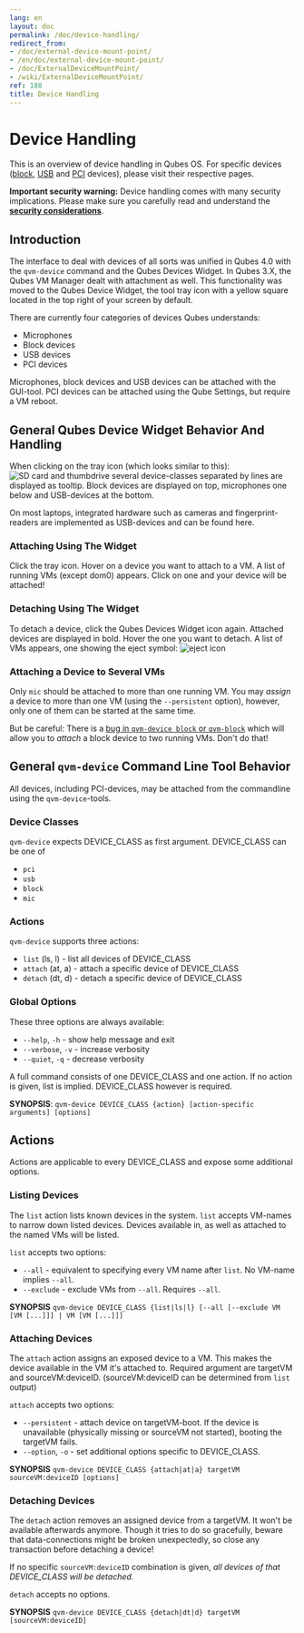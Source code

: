 ```yaml
---
lang: en
layout: doc
permalink: /doc/device-handling/
redirect_from:
- /doc/external-device-mount-point/
- /en/doc/external-device-mount-point/
- /doc/ExternalDeviceMountPoint/
- /wiki/ExternalDeviceMountPoint/
ref: 188
title: Device Handling
---
```


# Device Handling #

This is an overview of device handling in Qubes OS.
For specific devices ([block], [USB] and [PCI] devices), please visit their respective pages.

**Important security warning:** Device handling comes with many security implications.
Please make sure you carefully read and understand the **[security considerations]**.


## Introduction ##

The interface to deal with devices of all sorts was unified in Qubes 4.0 with the `qvm-device` command and the Qubes Devices Widget.
In Qubes 3.X, the Qubes VM Manager dealt with attachment as well.
This functionality was moved to the Qubes Device Widget, the tool tray icon with a yellow square located in the top right of your screen by default.

There are currently four categories of devices Qubes understands:
 - Microphones
 - Block devices
 - USB devices
 - PCI devices

Microphones, block devices and USB devices can be attached with the GUI-tool.
PCI devices can be attached using the Qube Settings, but require a VM reboot.


## General Qubes Device Widget Behavior And Handling ##

When clicking on the tray icon (which looks similar to this): ![SD card and thumbdrive][device manager icon] several device-classes separated by lines are displayed as tooltip.
Block devices are displayed on top, microphones one below and USB-devices at the bottom.

On most laptops, integrated hardware such as cameras and fingerprint-readers are implemented as USB-devices and can be found here.


### Attaching Using The Widget ###

Click the tray icon.
Hover on a device you want to attach to a VM.
A list of running VMs (except dom0) appears.
Click on one and your device will be attached!


### Detaching Using The Widget ###

To detach a device, click the Qubes Devices Widget icon again.
Attached devices are displayed in bold.
Hover the one you want to detach.
A list of VMs appears, one showing the eject symbol: ![eject icon]


### Attaching a Device to Several VMs ###

Only `mic` should be attached to more than one running VM.
You may *assign* a device to more than one VM (using the `--persistent` option), however, only one of them can be started at the same time.

But be careful: There is a [bug in `qvm-device block` or `qvm-block`][i4692] which will allow you to *attach* a block device to two running VMs.
Don't do that!


## General `qvm-device` Command Line Tool Behavior ##

All devices, including PCI-devices, may be attached from the commandline using the `qvm-device`-tools.


### Device Classes ###

`qvm-device` expects DEVICE_CLASS as first argument.
DEVICE_CLASS can be one of

 - `pci`
 - `usb`
 - `block`
 - `mic`


### Actions ###

`qvm-device` supports three actions:

 - `list` (ls, l) - list all devices of DEVICE_CLASS
 - `attach` (at, a) - attach a specific device of DEVICE_CLASS
 - `detach` (dt, d) - detach a specific device of DEVICE_CLASS


### Global Options ###

These three options are always available:

- `--help`, `-h` - show help message and exit
- `--verbose`, `-v` - increase verbosity
- `--quiet`, `-q` - decrease verbosity

A full command consists of one DEVICE_CLASS and one action.
If no action is given, list is implied.
DEVICE_CLASS however is required.

**SYNOPSIS**:
`qvm-device DEVICE_CLASS {action} [action-specific arguments] [options]`


## Actions ##

Actions are applicable to every DEVICE_CLASS and expose some additional options.


### Listing Devices ###

The `list` action lists known devices in the system.
`list` accepts VM-names to narrow down listed devices.
Devices available in, as well as attached to the named VMs will be listed.

`list` accepts two options:

 - `--all` - equivalent to specifying every VM name after `list`.
No VM-name implies `--all`.
 - `--exclude` - exclude VMs from `--all`.
Requires `--all`.

**SYNOPSIS**
`qvm-device DEVICE_CLASS {list|ls|l} [--all [--exclude VM [VM [...]]] | VM [VM [...]]]`


### Attaching Devices ###

The `attach` action assigns an exposed device to a VM.
This makes the device available in the VM it's attached to.
Required argument are targetVM and sourceVM:deviceID.
(sourceVM:deviceID can be determined from `list` output)

`attach` accepts two options:

 - `--persistent` - attach device on targetVM-boot.
If the device is unavailable (physically missing or sourceVM not started), booting the targetVM fails.
 - `--option`, `-o` - set additional options specific to DEVICE_CLASS.

**SYNOPSIS**
`qvm-device DEVICE_CLASS {attach|at|a} targetVM sourceVM:deviceID [options]`


### Detaching Devices ###

The `detach` action removes an assigned device from a targetVM.
It won't be available afterwards anymore.
Though it tries to do so gracefully, beware that data-connections might be broken unexpectedly, so close any transaction before detaching a device!

If no specific `sourceVM:deviceID` combination is given, *all devices of that DEVICE_CLASS will be detached.*

`detach` accepts no options.

**SYNOPSIS**
`qvm-device DEVICE_CLASS {detach|dt|d} targetVM [sourceVM:deviceID]`


[block]:/doc/block-devices/
[USB]:/doc/usb-devices/
[PCI]:/doc/pci-devices/
[security considerations]: /doc/device-handling-security/
[device manager icon]: /attachment/wiki/Devices/media-removable.png
[eject icon]: /attachment/wiki/Devices/media-eject.png
[i4692]: https://github.com/QubesOS/qubes-issues/issues/4692
